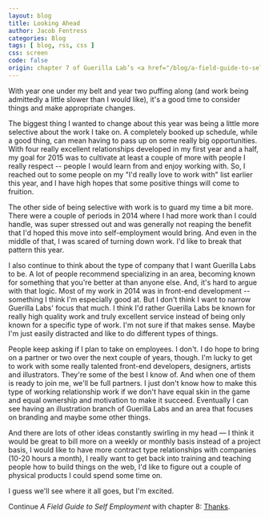 ```yaml
---
layout: blog
title: Looking Ahead
author: Jacob Fentress
categories: Blog
tags: [ blog, rss, css ]
css: screen
code: false
origin: chapter 7 of Guerilla Lab’s <a href="/blog/a-field-guide-to-self-employment.html">A Field Guide to Self Employment</a>
---
```


With year one under my belt and year two puffing along (and work being admittedly a little slower than I would like), it's a good time to consider things and make appropriate changes.

The biggest thing I wanted to change about this year was being a little more selective about the work I take on. A completely booked up schedule, while a good thing, can mean having to pass up on some really big opportunities. With four really excellent relationships developed in my first year and a half, my goal for 2015 was to cultivate at least a couple of more with people I really respect -- people I would learn from and enjoy working with. So, I reached out to some people on my "I'd really love to work with" list earlier this year, and I have high hopes that some positive things will come to fruition.

The other side of being selective with work is to guard my time a bit more. There were a couple of periods in 2014 where I had more work than I could handle, was super stressed out and was generally not reaping the benefit that I'd hoped this move into self-employment would bring. And even in the middle of that, I was scared of turning down work. I'd like to break that pattern this year.

I also continue to think about the type of company that I want Guerilla Labs to be. A lot of people recommend specializing in an area, becoming known for something that you're better at than anyone else. And, it's hard to argue with that logic. Most of my work in 2014 was in front-end development -- something I think I'm especially good at. But I don't think I want to narrow Guerilla Labs' focus that much. I think I'd rather Guerilla Labs be known for really high quality work and truly excellent service instead of being only known for a specific type of work. I'm not sure if that makes sense. Maybe I'm just easily distracted and like to do different types of things.

People keep asking if I plan to take on employees. I don't. I do hope to bring on a partner or two over the next couple of years, though. I'm lucky to get to work with some really talented front-end developers, designers, artists and illustrators. They're some of the best I know of. And when one of them is ready to join me, we'll be full partners. I just don't know how to make this type of working relationship work if we don't have equal skin in the game and equal ownership and motivation to make it succeed. Eventually I can see having an illustration branch of Guerilla Labs and an area that focuses on branding and maybe some other things.

And there are lots of other ideas constantly swirling in my head — I think it would be great to bill more on a weekly or monthly basis instead of a project basis, I would like to have more contract type relationships with companies (10-20 hours a month), I really want to get back into training and teaching people how to build things on the web, I'd like to figure out a couple of physical products I could spend some time on.

I guess we'll see where it all goes, but I'm excited.

<div class="next">
    <p>Continue <em>A Field Guide to Self Employment</em> with chapter 8: <a href="{% post_url 2015-04-17-self-employment-8-thanks %}">Thanks</a>.</p>
</div>